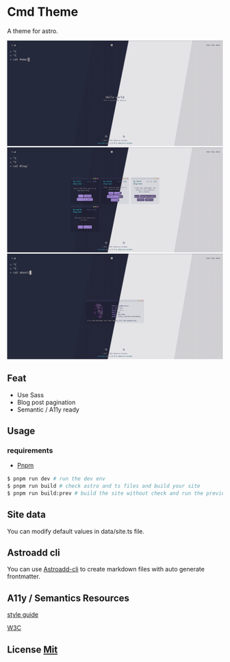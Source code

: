 # Cmd Theme

A theme for astro.

![home page](_imgs/cmd_1.png)
![blog posts list](_imgs/cmd_2.png)
![about page](_imgs/cmd_3.png)

## Feat

-   Use Sass
-   Blog post pagination
-   Semantic / A11y ready

## Usage

### requirements

-   [Pnpm](https://pnpm.io/https://pnpm.io/)

```bash
$ pnpm run dev # run the dev env
$ pnpm run build # check astro and ts files and build your site
$ pnpm run build:prev # build the site without check and run the preview command
```

## Site data

You can modify default values in data/site.ts file.

## Astroadd cli

You can use [Astroadd-cli](https://github.com/onadrog/astroadd-cli) to create markdown files with auto generate frontmatter.

## A11y / Semantics Resources

[style guide](https://a11y-style-guide.com/style-guide/)

[W3C](https://www.w3.org/WAI/tutorials/)

## License [Mit](LICENSE)
